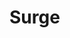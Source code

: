# Surge
<!-- 
# 搬运大佬代码
# 自己修改YouTube检测Panel提示词
# 大佬地址：https://github.com/fishingworld/something -->
